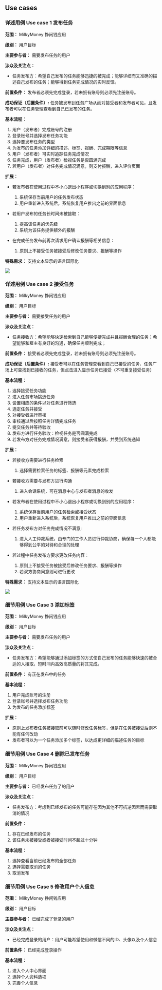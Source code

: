 ## Use cases

### 详述用例 Use case 1 发布任务

**范围：** MilkyMoney 挣闲钱应用

**级别：** 用户目标

**主要参与者：** 需要发布任务的用户

**涉众及关注点：**

* 任务发布方：希望自己发布的任务能够迅捷的被完成；能够详细而又准确的描述自己发布的任务；能够得到任务完成情况的实时反馈。

**前置条件：** 发布者必须先完成登录，若未拥有账号则必须先注册账号。

**成功保证（后置条件）:** 任务被发布到任务广场从而对接受者和发布者可见，且发布者可以在任务管理查看到自己已发布的任务。

**基本流程：**

1. 用户（发布者）完成账号的注册
2. 登录账号并选择发布任务功能
3. 选择要发布任务的类型
4. 为发布的任务添加详细的描述、标签、报酬、完成期限等信息
5. 用户（发布者）可实时追踪任务完成情况
6. 任务完成，用户（发布者）检视任务是否圆满完成
7. 若用户（发布者）对任务完成情况满意，则支付报酬，进入评价页面

**扩展：** 

* 若发布者在使用过程中不小心退出小程序或切换到别的应用程序：
    1. 系统保存当前用户的任务发布状态
    2. 用户重新进入系统后，系统恢复用户推出之前的界面信息

* 若用户发布的任务长时间未被接取：
    1. 提高该任务的优先级
    2. 系统为该任务提供额外的报酬

* 在完成任务发布前再次请求用户确认报酬等相关信息：
    1. 原则上不接受任务被接受后修改任务要求、报酬等操作

**特殊需求：** 支持文本显示的语言国际化

![](https://github.com/milkymoney/Dashboard/blob/master/pic/%E5%8F%91%E5%B8%83%E4%BB%BB%E5%8A%A1_Usecase_activate.png?raw=true)

### 详述用例 Use case 2 接受任务

**范围：** MilkyMoney 挣闲钱应用

**级别：** 用户目标

**主要参与者：** 需要接受任务的用户

**涉众及关注点：**

* 任务接收方：希望能够快速检索到自己能够便捷完成并且报酬合理的任务；希望能够和雇主有良好的沟通，确保任务顺利完成；

**前置条件：** 接受者必须先完成登录，若未拥有账号则必须先注册账号。

**成功保证（后置条件）:** 接受者可以在任务管理查看到自己已接受的任务，任务广场上可查找到已接收的任务，但点击进入显示任务已接受（不可重复接受任务）

**基本流程：**

1. 选择接受任务功能
2. 进入任务市场挑选任务
3. 设置相应的条件以对任务进行筛选
4. 选定任务并接受
5. 对接受者进行审核
6. 审核通过后按照任务详情完成任务
7. 提交任务并等待验收
8. 发布方进行任务验收：检视任务是否圆满完成
9. 若发布方对任务完成情况满意，则接受者获得报酬，并受到系统通知

**扩展：** 

* 若接收方需要进行任务检索
  1. 选择需要检索任务的标签、报酬等元素完成检索
* 若接收方需要与发布方进行沟通
  1. 进入会话系统，可在消息中心与发布者消息的收发

* 若发布者在使用过程中不小心退出小程序或切换到别的应用程序：
    1. 系统保存当前用户的任务检索或接受状态
    2. 用户重新进入系统后，系统恢复用户推出之前的界面信息

* 若任务发布方对任务完成情况不满意;
    1. 进入人工仲裁系统，由专门的工作人员进行仲裁协商，确保每一个人都能够得到公平的对待和合理的处理

* 若过程中任务发布方要求更改任务内容：
    1. 原则上不接受任务被接受后修改任务要求、报酬等操作
    2. 若双方协商同意则可进行更改

**特殊需求：** 支持文本显示的语言国际化

![](https://github.com/milkymoney/Dashboard/blob/master/pic/%E6%8E%A5%E5%8F%97%E4%BB%BB%E5%8A%A1_Usecase_activate.png?raw=true)

### 细节用例 Use Case 3 添加标签

**范围：** MilkyMoney 挣闲钱应用

**级别：** 用户目标

**主要参与者：** 需要发布任务的用户

**涉众及关注点：**
* 任务发布方：希望能够通过添加标签的方式使自己发布的任务能够快速的被合适的人接取，短时间内高效高质量的将其完成。

**前置条件：** 有正在发布中的任务

**基本流程：**

1. 用户完成账号的注册
2. 登录账号并选择发布任务功能
3. 为发布的任务添加标签

**扩展：** 

* 原则上发布者任务被接取前可以随时修改任务标签，但是在任务被接受后则不能有任何改动
* 发布者可以为一个任务添加多个标签，以达成更详细的描述任务的目标

### 细节用例 Use Case 4 删除已发布任务

**范围：** MilkyMoney 挣闲钱应用

**级别：** 用户目标

**主要参与者：** 已经发布任务了的用户

**涉众及关注点：**
* 任务发布方：考虑到已经发布的任务可能存在因为其他不可抗逆因素而需要取消的情况

**前置条件：** 

1. 存在已经发布的任务
2. 该任务未被接受或者被接受时间不超过十分钟

**基本流程：**

1. 选择查看当前已经发布的全部任务
2. 选择需要取消的任务
3. 取消发布

### 细节用例 Use Case 5  修改用户个人信息

**范围：** MilkyMoney 挣闲钱应用

**级别：** 用户目标

**主要参与者：** 已经完成了登录的用户

**涉众及关注点：**
* 已经完成登录的用户：用户可能希望使用和微信不同的ID、头像以及个人信息

**前置条件：** 已经完成登录操作

**基本流程：**

1. 进入个人中心界面
2. 选择个人资料选项
3. 完善个人信息




